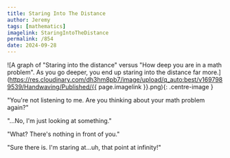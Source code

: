 ```yaml
---
title: Staring Into The Distance
author: Jeremy
tags: [mathematics]
imagelink: StaringIntoTheDistance
permalink: /854
date: 2024-09-28
---
```


![A graph of "Staring into the distance" versus "How deep you are in a math problem". As you go deeper, you end up staring into the distance far more.](https://res.cloudinary.com/dh3hm8pb7/image/upload/q_auto:best/v1697989539/Handwaving/Published/{{ page.imagelink }}.png){: .centre-image }

"You're not listening to me. Are you thinking about your math problem again?"

"...No, I'm just looking at something."

"What? There's nothing in front of you."

"Sure there is. I'm staring at...uh, that point at infinity!"
